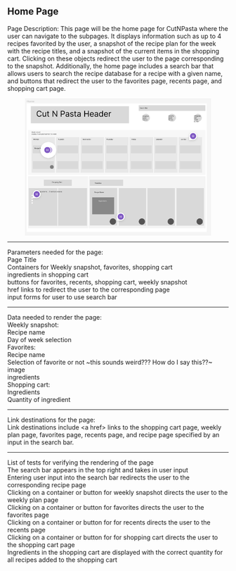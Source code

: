 Home Page
----------------------
Page Description: This page will be the home page for CutNPasta where the user can navigate to the subpages. It displays information such as up to 4 recipes favorited by the user, a snapshot of the recipe plan for the week with the recipe titles, and a snapshot of the current items in the shopping cart. Clicking on these objects redirect the user to the page corresponding to the snapshot. Additionally, the home page includes a search bar that allows users to search the recipe database for a recipe with a given name, and buttons that redirect the user to the favorites page, recents page, and shopping cart page.
<figure width=100%>
    <img src="images_design/homepage.png" alt="CutNPasta Home"ALIGN="center" />
</figure>

-----------------------
Parameters needed for the page: <br>
Page Title<br>
Containers for Weekly snapshot, favorites, shopping cart<br>
ingredients in shopping cart<br>
buttons for favorites, recents, shopping cart, weekly snapshot<br>
href links to redirect the user to the corresponding page<br>
input forms for user to use search bar<br>

----------------------
Data needed to render the page:<br>
Weekly snapshot:<br>
    Recipe name<br>
    Day of week selection <br>
Favorites:<br>
    Recipe name<br>
    Selection of favorite or not \~this sounds weird??? How do I say this??~<br>
    image<br>
    ingredients<br>
Shopping cart:<br>
    Ingredients<br>
    Quantity of ingredient<br>
    
-----------------------
Link destinations for the page: <br>
Link destinations include \<a href> links to the shopping cart page, weekly plan page, favorites page, recents page, and recipe page specified by an input in the search bar.
    
------------------------
List of tests for verifying the rendering of the page<br>
    The search bar appears in the top right and takes in user input<br>
    Entering user input into the search bar redirects the user to the corresponding recipe page<br>
    Clicking on a container or button for weekly snapshot directs the user to the weekly plan page<br>
    Clicking on a container or button for favorites directs the user to the favorites page<br>
    Clicking on a container or button for for recents directs the user to the recents page<br>
    Clicking on a container or button for for shopping cart directs the user to the shopping cart page<br>
    Ingredients in the shopping cart are displayed with the correct quantity for all recipes added to the shopping cart<br>
    
    
 
